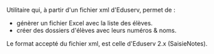 Utilitaire qui, à partir d'un fichier xml d'Eduserv, permet de :

- génèrer un fichier Excel avec la liste des élèves.
- créer des dossiers d'élèves avec leurs numéros & noms.

Le format accepté du fichier xml, est celle d'Eduserv 2.x (SaisieNotes).
